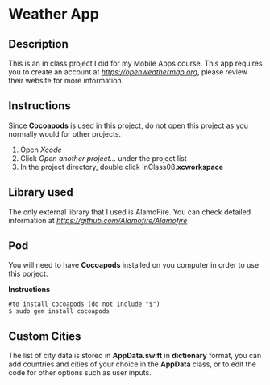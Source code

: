 # Weather App

## Description
This is an in class project I did for my Mobile Apps course. 
This app requires you to create an account at *https://openweathermap.org*, please review their website for more information. 

## Instructions
Since **Cocoapods** is used in this project, do not open this project as you normally would for other projects. 
1. Open *Xcode*
2. Click *Open another project...* under the project list
3. In the project directory, double click InClass08.**xcworkspace**

## Library used
The only external library that I used is AlamoFire. You can check detailed information at *https://github.com/Alamofire/Alamofire*

## Pod
You will need to have **Cocoapods** installed on you computer in order to use this porject. 

**Instructions**
```console
#to install cocoapods (do not include "$")
$ sudo gem install cocoapods
```

## Custom Cities
The list of city data is stored in **AppData.swift** in **dictionary** format, you can add countries and cities of your choice in the **AppData** class, or to edit the code for other options such as user inputs.  
